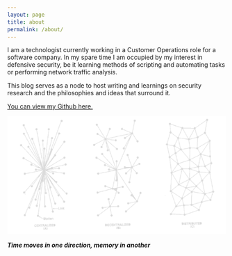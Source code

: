 ```yaml
---
layout: page
title: about
permalink: /about/
---
```


I am a technologist currently working in a Customer Operations role for a software company. In my spare time I am occupied by my interest in defensive security, be it learning methods of scripting and automating tasks or performing network traffic analysis. 

This blog serves as a node to host writing and learnings on security research and the philosophies and ideas that surround it.

[You can view my Github here.](https://github.com/nettlesum)

![rhizome](/assets/main/rhizome.png)

***Time moves in one direction, memory in another***
